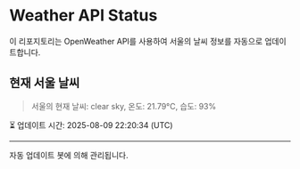 
# Weather API Status

이 리포지토리는 OpenWeather API를 사용하여 서울의 날씨 정보를 자동으로 업데이트합니다.

## 현재 서울 날씨
> 서울의 현재 날씨: clear sky, 온도: 21.79°C, 습도: 93%

⏳ 업데이트 시간: 2025-08-09 22:20:34 (UTC)

---
자동 업데이트 봇에 의해 관리됩니다.
